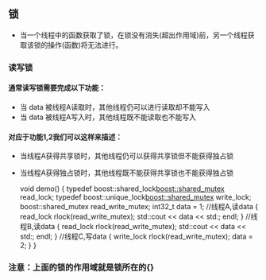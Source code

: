 ## 锁
- 当一个线程中的函数获取了锁，在锁没有消失(超出作用域)前，另一个线程获取该锁的操作(函数)将无法进行。
### 读写锁
#### 通常读写锁需要完成以下功能：
- 当 data 被线程A读取时，其他线程仍可以进行读取却不能写入
- 当 data 被线程A写入时，其他线程既不能读取也不能写入

#### 对应于功能1,2我们可以这样来描述：
- 当线程A获得共享锁时，其他线程仍可以获得共享锁但不能获得独占锁
- 当线程A获得独占锁时，其他线程既不能获得共享锁也不能获得独占锁


    void demo()
    {
        typedef boost::shared_lock<boost::shared_mutex> read_lock;
        typedef boost::unique_lock<boost::shared_mutex> write_lock;
        boost::shared_mutex read_write_mutex;
        int32_t data = 1;
        //线程A,读data
        {
            read_lock rlock(read_write_mutex);
            std::cout << data << std:; endl;
        }
        //线程B,读data
        {
        	read_lock rlock(read_write_mutex);
        	std::cout << data << std:; endl;
        }
        //线程C,写data
        {
        	write_lock rlock(read_write_mutex);
        	data = 2;
        }
    }

### 注意：上面的锁的作用域就是锁所在的{}
